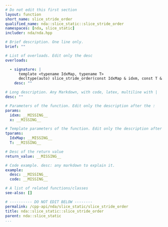 ```yaml
---
# Do not edit this first section
layout: function
short_name: slice_stride_order
qualified_name: nda::slice_static::slice_stride_order
namespaces: [nda, slice_static]
includer: nda/nda.hpp

# Brief description. One line only.
brief: ""

# List of overloads. Edit only the desc
overloads:

  - signature: |
      template <typename IdxMap, typename T>
      decltype(auto) slice_stride_order(const IdxMap & idxm, const T &... x)
    desc: ""

# Long description. Any Markdown, with code, latex, multiline with |
desc: ""

# Parameters of the function. Edit only the description after the :
params:
  idxm: __MISSING__
  x: __MISSING__

# Template parameters of the function. Edit only the description after the :
tparams:
  IdxMap: __MISSING__
  T: __MISSING__

# Desc of the return value
return_value: __MISSING__

# Code example. desc: any markdown to explain it.
example:
  desc: __MISSING__
  code: __MISSING__

# A list of related functions/classes
see-also: []

# ---------- DO NOT EDIT BELOW --------
permalink: /cpp-api/nda/slice_static/slice_stride_order
title: nda::slice_static::slice_stride_order
parent: nda::slice_static
...
```


